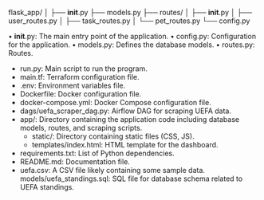 flask_app/
│
├── __init__.py
├── models.py
├── routes/
│   ├── __init__.py
│   ├── user_routes.py
│   ├── task_routes.py
│   └── pet_routes.py
└── config.py


•	__init__.py: The main entry point of the application.
•	config.py: Configuration for the application.
•	models.py: Defines the database models.
•	routes.py: Routes.

- run.py: Main script to run the program.
- main.tf: Terraform configuration file.
- .env: Environment variables file.
- Dockerfile: Docker configuration file.
- docker-compose.yml: Docker Compose configuration file.
- dags/uefa_scraper_dag.py: Airflow DAG for scraping UEFA data.
- app/: Directory containing the application code including database models, routes, and scraping scripts.
  - static/: Directory containing static files (CSS, JS).
  - templates/index.html: HTML template for the dashboard.
- requirements.txt: List of Python dependencies.
- README.md: Documentation file.
- uefa.csv: A CSV file likely containing some sample data.
models/uefa_standings.sql: SQL file for database schema related to UEFA standings.

